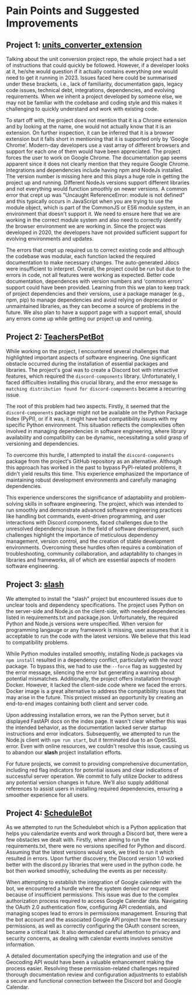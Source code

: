 # Pain Points and Suggested Improvements

## Project 1: [units_converter_extension](https://github.com/NCSU-S/units_converter_extension)
Talking about the unit conversion project repo, the whole project had a set of instructions that could quickly be followed. However, if a developer looks at it, he/she would question if it actually contains everything one would need to get it running in 2023. Issues faced here could be summarised under these brackets, i.e., lack of familiarity, documentation gaps, legacy code issues, technical debt, integrations, dependencies, and evolving requirements. When we inherit a project developed by someone else, we may not be familiar with the codebase and coding style and this makes it challenging to quickly understand and work with existing code.   

To start off with, the project does not mention that it is a Chrome extension and by looking at the name, one would not actually know that it is an extension. On further inspection, it can be inferred that it is a browser extension but it falls short in mentioning that it is supported only by ‘Google Chrome’. Modern-day developers use a vast array of different browsers and support for each one of them would have been appreciated. The project forces the user to work on Google Chrome. The documentation gap seems apparent since it does not clearly mention that they require Google Chrome. 
Integrations and dependencies include having npm and NodeJs installed. The version number is missing here and this plays a huge role in getting the project up and running. Different NodeJs versions support different libraries and not everything would function smoothly on newer versions. A common error that crept up was "Uncaught ReferenceError: module is not defined" and this typically occurs in JavaScript when you are trying to use the module object, which is part of the CommonJS or ES6 module system, in an environment that doesn't support it. We need to ensure here that we are working in the correct module system and also need to correctly identify the browser environment we are working in. Since the project was developed in 2020, the developers have not provided sufficient support for evolving environments and updates. 

The errors that crept up required us to correct existing code and although the codebase was modular, each function lacked the required documentation to make necessary changes. The auto-generated Jdocs were insufficient to interpret. Overall, the project could be run but due to the errors in code, not all features were working as expected. Better code documentation, dependences with version numbers and 'common errors' support could have been provided. Learning from this we plan to keep track of project dependencies and their versions, use a package manager (e.g., npm, pip) to manage dependencies and avoid relying on deprecated or unmaintained libraries, as they can become a source of problems in the future. We also plan to have a support page with a support email, should any errors come up while getting our project up and running. 

## Project 2: [TeachersPetBot](https://github.com/Ashwinshankar98/TeachersPetBot/)
While working on the project, I encountered several challenges that highlighted important aspects of software engineering. One significant obstacle occurred during the installation of essential packages and libraries. The project's goal was to create a Discord bot with interactive features, which required the `discord-components` library. Unfortunately, I faced difficulties installing this crucial library, and the error message `No matching distribution found for discord-components` became a recurring issue.

The root of this problem had two aspects. Firstly, it seemed that the `discord-components` package might not be available on the Python Package Index (PyPI), or if it was, it might have had compatibility issues with my specific Python environment. This situation reflects the complexities often involved in managing dependencies in software engineering, where library availability and compatibility can be dynamic, necessitating a solid grasp of versioning and dependencies.

To overcome this hurdle, I attempted to install the `discord-components` package from the project's GitHub repository as an alternative. Although this approach has worked in the past to bypass PyPI-related problems, it didn't yield results this time. This experience emphasized the importance of maintaining robust development environments and carefully managing dependencies.

This experience underscores the significance of adaptability and problem-solving skills in software engineering. The project, which was intended to run smoothly and demonstrate advanced software engineering practices like handling bot commands, event-driven programming, and user interactions with Discord components, faced challenges due to the unresolved dependency issue. In the field of software development, such challenges highlight the importance of meticulous dependency management, version control, and the creation of stable development environments. Overcoming these hurdles often requires a combination of troubleshooting, community collaboration, and adaptability to changes in libraries and frameworks, all of which are essential aspects of modern software engineering.

## Project 3: [slash](https://github.com/NCSU-Group7-SE2021/slash)

We attempted to install the "slash" project but encountered issues due to unclear tools and dependency specifications. The project uses Python on the server-side and Node.js on the client-side, with needed dependencies listed in requirements.txt and package.json. Unfortunately, the required Python and Node.js versions were unspecified. When version for programming langauge or any framework is missing, user assumes that it is acceptable to run the code with the latest versions. We believe that this lead to compatibility problems.

While Python modules installed smoothly, installing Node.js packages via `npm install` resulted in a dependency conflict, particularly with the *react* package. To bypass this, we had to use the `--force` flag as suggested by the error message, silencing the error but generating a warning about potential mismatches. Additionally, the project offers installation through Docker. However, it lacked the client-side code where we faced the errors. Docker image is a great alternative to address the compatibility issues that may arise in the future. This project missed an opportunity by creating an end-to-end images containing both client and server code.

Upon addressing installation errors, we ran the Python server, but it displayed FastAPI docs on the index page. It wasn't clear whether this was the intended behavior, as the documentation lacked server startup instructions and error indicators. Subsequently, we attempted to run the Node.js client with `npm run start`, but it terminated due to an OpenSSL error. Even with online resources, we couldn't resolve this issue, causing us to abandon our **slash**  project installation efforts.

For future projects, we commit to providing comprehensive documentation, including red flag indicators for potential issues and clear indications of successful server operation. We commit to fully utilize Docker to address any potential version changes in future. We'll also supply additional references to assist users in installing required dependencies, ensuring a smoother experience for all users.


## Project 4: [ScheduleBot](https://github.com/SEProjGrp5/ScheduleBot.git)

As we attempted to run the Schedulebot which is a Python application that helps you calendarize events and work through a Discord bot, there were a few obstacles we dealt with.
Firstly, when aiming to run the requirements.txt, there were no versions specified for Python and discord. Assuming that the latest versions would work, we tried to run it which resulted in errors. Upon further discovery, the Discord version 1.0 worked better with the discord.py libraries that were used in the python code. he bot then worked smoothly, scheduling the events as per necessity. 

When attempting to establish the integration of Google calender with the bot, we encountered a hurdle where the system denied our request because of insufficient permissions. This issue was due to the complex authorization process required to access Google Calendar data. Navigating the OAuth 2.0 authentication flow, configuring API credentials, and managing scopes lead to errors in permissions management. Ensuring that the bot account and the associated Google API project have the necessary permissions, as well as correctly configuring the OAuth consent screen, became a critical task. It also demanded careful attention to privacy and security concerns, as dealing with calendar events involves sensitive information. 

A detailed documentation specifying the integration and use of the Geocoding API would have been a valuable enhancement making the process easier. Resolving these permission-related challenges required thorough documentation review and configuration adjustments to establish a secure and functional connection between the Discord bot and Google Calendar.
